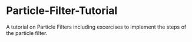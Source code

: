 # Particle-Filter-Tutorial
A tutorial on Particle Filters including excercises to implement the steps of the particle filter.

